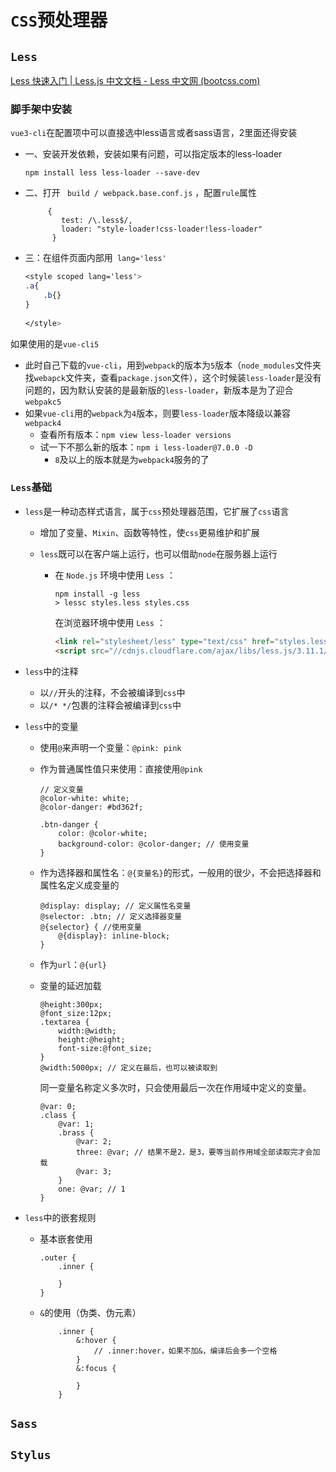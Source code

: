 # `CSS`预处理器

## `Less`

[Less 快速入门 | Less.js 中文文档 - Less 中文网 (bootcss.com)](https://less.bootcss.com/)

### 脚手架中安装

`vue3-cli`在配置项中可以直接选中less语言或者sass语言，2里面还得安装

- 一、安装开发依赖，安装如果有问题，可以指定版本的less-loader

  ```
  npm install less less-loader --save-dev
  ```

- 二、打开 ` build / webpack.base.conf.js` ，配置`rule`属性

  ```
       {
          test: /\.less$/,
          loader: "style-loader!css-loader!less-loader"
        }
  ```

- 三：在组件页面内部用` lang='less'`

  ```css
  <style scoped lang='less'>
  .a{
      .b{}
  }
   
  </style>
  ```



如果使用的是`vue-cli5`

- 此时自己下载的`vue-cli`，用到`webpack`的版本为`5`版本（`node_modules`文件夹找`webapck`文件夹，查看`package.json`文件），这个时候装`less-loader`是没有问题的，因为默认安装的是最新版的`less-loader`，新版本是为了迎合`webpakc5`
- 如果`vue-cli`用的`webpack`为`4`版本，则要`less-loader`版本降级以兼容`webpack4`
  - 查看所有版本：`npm view less-loader versions`
  - 试一下不那么新的版本：`npm i less-loader@7.0.0 -D` 
    - `8`及以上的版本就是为`webpack4`服务的了

### `Less`基础

- `less`是一种动态样式语言，属于`css`预处理器范围，它扩展了`css`语言

  - 增加了变量、`Mixin`、函数等特性，使`css`更易维护和扩展

  - `less`既可以在客户端上运行，也可以借助`node`在服务器上运行

    - 在 `Node.js` 环境中使用 `Less` ：

      ```
      npm install -g less
      > lessc styles.less styles.css
      ```

      在浏览器环境中使用 `Less` ：

      ```html
      <link rel="stylesheet/less" type="text/css" href="styles.less" />
      <script src="//cdnjs.cloudflare.com/ajax/libs/less.js/3.11.1/less.min.js" ></script>
      ```

- `less`中的注释

  - 以`//`开头的注释，不会被编译到`css`中
  - 以`/* */`包裹的注释会被编译到`css`中

- `less`中的变量

  - 使用`@`来声明一个变量：`@pink: pink`

  - 作为普通属性值只来使用：直接使用`@pink`

    ```less
    // 定义变量
    @color-white: white;
    @color-danger: #bd362f;
    
    .btn-danger {
        color: @color-white;
        background-color: @color-danger; // 使用变量
    }
    ```

  - 作为选择器和属性名：`@{变量名}`的形式，一般用的很少，不会把选择器和属性名定义成变量的

    ```less
    @display: display; // 定义属性名变量
    @selector: .btn; // 定义选择器变量
    @{selector} { //使用变量
        @{display}: inline-block;
    }
    ```

  - 作为`url`：`@{url}`

  - 变量的延迟加载

    ```less
    @height:300px;
    @font_size:12px;
    .textarea {
    	width:@width;
    	height:@height;
    	font-size:@font_size;
    }
    @width:5000px; // 定义在最后，也可以被读取到
    ```

    同一变量名称定义多次时，只会使用最后一次在作用域中定义的变量。

    ```less
    @var: 0;
    .class {
        @var: 1;
        .brass {
            @var: 2;
            three: @var; // 结果不是2，是3，要等当前作用域全部读取完才会加载
            @var: 3;
        }
        one: @var; // 1
    }
    ```

    

- `less`中的嵌套规则

  - 基本嵌套使用

    ```less
    .outer {
        .inner {
            
        }
    }
    ```

  - `&`的使用（伪类、伪元素）

    ```less
        .inner {
            &:hover {
                // .inner:hover，如果不加&，编译后会多一个空格
            } 
            &:focus {
                
            }
        }
    ```

    





## `Sass`





## `Stylus`









































